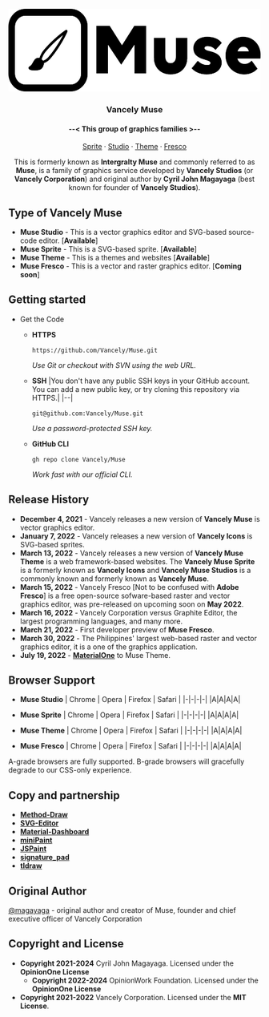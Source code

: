 <p align="center">
  <a href="https://github.com/Vancely/Muse">
    <img src="images/logo.png" width="510" height="165">
  </a>
</p>

<h3 align="center">Vancely Muse</h3>
<h4 align="center"> --< This group of graphics families >-- </h4>
<p align="center">
  <a href="https://github.com/Vancely/Muse/tree/main/Muse%20Sprite">Sprite</a>
  ·
  <a href="https://github.com/Vancely/Muse/tree/main/Muse%20Studio">Studio</a>
  ·
  <a href="https://github.com/Vancely/Muse/tree/main/Muse%20Theme">Theme</a>
  ·
  <a href="#">Fresco</a>
</p>

<p align="center">
This is formerly known as <b>Intergralty Muse</b> and commonly referred to as <b>Muse</b>, is a family of graphics service developed by <b>Vancely Studios</b> (or <b>Vancely Corporation</b>) and original author by <b>Cyril John Magayaga</b> (best known for founder of <b>Vancely Studios</b>).
</p>

## Type of Vancely Muse
* **Muse Studio** - This is a vector graphics editor and SVG-based source-code editor. [**Available**]
* **Muse Sprite** - This is a SVG-based sprite. [**Available**]
* **Muse Theme** - This is a themes and websites [**Available**]
* **Muse Fresco** - This is a vector and raster graphics editor. [**Coming soon**]

## Getting started
* Get the Code
  * **HTTPS**
    ```
    https://github.com/Vancely/Muse.git
    ```
    _Use Git or checkout with SVN using the web URL._
  * **SSH**
    |You don't have any public SSH keys in your GitHub account. You can add a new public key, or try cloning this repository via HTTPS.|
    |--|
  
    ```
    git@github.com:Vancely/Muse.git
    ```
    _Use a password-protected SSH key._
  * **GitHub CLI**
    ```
    gh repo clone Vancely/Muse
    ```
    _Work fast with our official CLI._
  
## Release History
* **December 4, 2021** - Vancely releases a new version of **Vancely Muse** is vector graphics editor.
* **January 7, 2022** - Vancely releases a new version of **Vancely Icons** is SVG-based sprites.
* **March 13, 2022** - Vancely releases a new version of **Vancely Muse Theme** is a web framework-based websites. The **Vancely Muse Sprite** is a formerly known as **Vancely Icons** and **Vancely Muse Studios** is a commonly known and formerly known as **Vancely Muse**.
* **March 15, 2022** - Vancely Fresco [Not to be confused with **Adobe Fresco**] is a free open-source sofware-based raster and vector graphics editor, was pre-released on upcoming soon on **May 2022**. 
* **March 16, 2022** - Vancely Corporation versus Graphite Editor, the largest programming languages, and many more.
* **March 21, 2022** - First developer preview of **Muse Fresco**.
* **March 30, 2022** - The Philippines' largest web-based raster and vector graphics editor, it is a one of the graphics application.
* **July 19, 2022** - [**MaterialOne**](https://github.com/verifo/MaterialOne) to Muse Theme.

## Browser Support
* **Muse Studio**
  | Chrome | Opera | Firefox | Safari |
  |-|-|-|-|
  |A|A|A|A|

* **Muse Sprite**
  | Chrome | Opera | Firefox | Safari |
  |-|-|-|-|
  |A|A|A|A|

* **Muse Theme**
  | Chrome | Opera | Firefox | Safari |
  |-|-|-|-|
  |A|A|A|A|

* **Muse Fresco**
  | Chrome | Opera | Firefox | Safari |
  |-|-|-|-|
  |A|A|A|A|

A-grade browsers are fully supported. B-grade browsers will gracefully degrade to our CSS-only experience.

## Copy and partnership
  * [**Method-Draw**](https://github.com/methodofaction/Method-Draw)
  * [**SVG-Editor**](https://github.com/SVG-Edit/svgedit)
  * [**Material-Dashboard**](https://github.com/creativetimofficial/material-dashboard)
  * [**miniPaint**](https://github.com/viliusle/miniPaint)
  * [**JSPaint**](https://github.com/1j01/jspaint)
  * [**signature_pad**](https://github.com/szimek/signature_pad)
  * [**tldraw**](https://github.com/tldraw/tldraw)
  
  
## Original Author
[@magayaga](https://github.com/magayaga) - original author and creator of Muse, founder and chief executive officer of Vancely Corporation

## Copyright and License
* **Copyright 2021-2024** Cyril John Magayaga. Licensed under the **OpinionOne License**
  * **Copyright 2022-2024** OpinionWork Foundation. Licensed under the **OpinionOne License**
* **Copyright 2021-2022** Vancely Corporation. Licensed under the **MIT License**.
